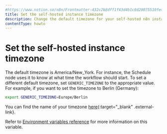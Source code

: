 ```yaml
---
#https://www.notion.so/n8n/Frontmatter-432c2b8dff1f43d4b1c8d20075510fe4
title: Set the self-hosted instance timezone
description: Change the default timezone for your self-hosted n8n instance.
contentType: howto
---
```


# Set the self-hosted instance timezone

The default timezone is America/New_York. For instance, the Schedule node uses it to know at what time the workflow should start. To set a different default timezone, set `GENERIC_TIMEZONE` to the appropriate value. For example, if you want to set the timezone to Berlin (Germany):

```bash
export GENERIC_TIMEZONE=Europe/Berlin
```

You can find the name of your timezone [here](https://momentjs.com/timezone/){:target="_blank" .external-link}.

Refer to [Environment variables reference](/hosting/configuration/environment-variables/timezone-localization/) for more information on this variable.
